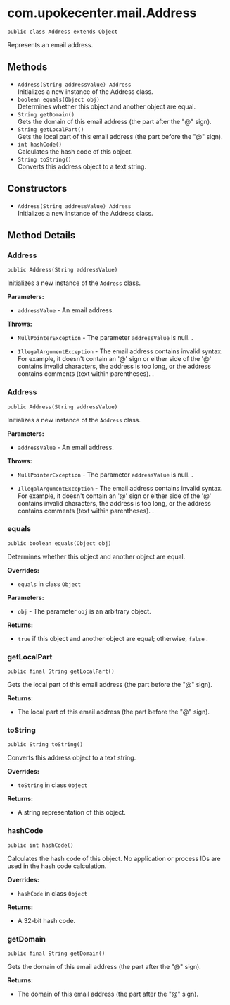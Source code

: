 # com.upokecenter.mail.Address

    public class Address extends Object

Represents an email address.

## Methods

* `Address​(String addressValue) Address`<br>
 Initializes a new instance of the Address
 class.
* `boolean equals​(Object obj)`<br>
 Determines whether this object and another object are equal.
* `String getDomain()`<br>
 Gets the domain of this email address (the part after the "@" sign).
* `String getLocalPart()`<br>
 Gets the local part of this email address (the part before the "@" sign).
* `int hashCode()`<br>
 Calculates the hash code of this object.
* `String toString()`<br>
 Converts this address object to a text string.

## Constructors

* `Address​(String addressValue) Address`<br>
 Initializes a new instance of the Address
 class.

## Method Details

### Address
    public Address​(String addressValue)
Initializes a new instance of the <code>Address</code>
 class.

**Parameters:**

* <code>addressValue</code> - An email address.

**Throws:**

* <code>NullPointerException</code> - The parameter <code>addressValue</code> is
 null. .

* <code>IllegalArgumentException</code> - The email address contains invalid syntax.
 For example, it doesn't contain an '@' sign or either side of the '@'
 contains invalid characters, the address is too long, or the address
 contains comments (text within parentheses). .

### Address
    public Address​(String addressValue)
Initializes a new instance of the <code>Address</code>
 class.

**Parameters:**

* <code>addressValue</code> - An email address.

**Throws:**

* <code>NullPointerException</code> - The parameter <code>addressValue</code> is
 null. .

* <code>IllegalArgumentException</code> - The email address contains invalid syntax.
 For example, it doesn't contain an '@' sign or either side of the '@'
 contains invalid characters, the address is too long, or the address
 contains comments (text within parentheses). .

### equals
    public boolean equals​(Object obj)
Determines whether this object and another object are equal.

**Overrides:**

* <code>equals</code>&nbsp;in class&nbsp;<code>Object</code>

**Parameters:**

* <code>obj</code> - The parameter <code>obj</code> is an arbitrary object.

**Returns:**

* <code>true</code> if this object and another object are equal; otherwise,
 <code>false</code> .

### getLocalPart
    public final String getLocalPart()
Gets the local part of this email address (the part before the "@" sign).

**Returns:**

* The local part of this email address (the part before the "@" sign).

### toString
    public String toString()
Converts this address object to a text string.

**Overrides:**

* <code>toString</code>&nbsp;in class&nbsp;<code>Object</code>

**Returns:**

* A string representation of this object.

### hashCode
    public int hashCode()
Calculates the hash code of this object. No application or process IDs are
 used in the hash code calculation.

**Overrides:**

* <code>hashCode</code>&nbsp;in class&nbsp;<code>Object</code>

**Returns:**

* A 32-bit hash code.

### getDomain
    public final String getDomain()
Gets the domain of this email address (the part after the "@" sign).

**Returns:**

* The domain of this email address (the part after the "@" sign).
